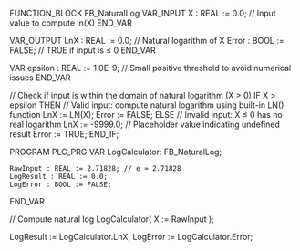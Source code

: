 FUNCTION_BLOCK FB_NaturalLog
VAR_INPUT
    X : REAL := 0.0; // Input value to compute ln(X)
END_VAR

VAR_OUTPUT
    LnX : REAL := 0.0; // Natural logarithm of X
    Error : BOOL := FALSE; // TRUE if input is ≤ 0
END_VAR

VAR
    epsilon : REAL := 1.0E-9; // Small positive threshold to avoid numerical issues
END_VAR

// Check if input is within the domain of natural logarithm (X > 0)
IF X > epsilon THEN
    // Valid input: compute natural logarithm using built-in LN() function
    LnX := LN(X);
    Error := FALSE;
ELSE
    // Invalid input: X ≤ 0 has no real logarithm
    LnX := -9999.0; // Placeholder value indicating undefined result
    Error := TRUE;
END_IF;

PROGRAM PLC_PRG
VAR
    LogCalculator: FB_NaturalLog;

    RawInput : REAL := 2.71828; // e ≈ 2.71828
    LogResult : REAL := 0.0;
    LogError : BOOL := FALSE;
END_VAR

// Compute natural log
LogCalculator(
    X := RawInput
);

LogResult := LogCalculator.LnX;
LogError := LogCalculator.Error;
